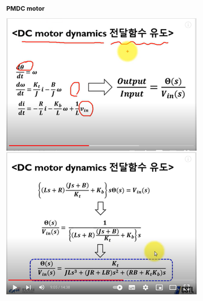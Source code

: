 
### PMDC motor
![motor_control3](./image/motor_control3.png)
![motor_control4](./image/motor_control4.png)